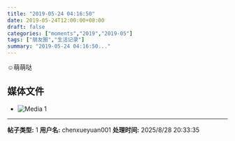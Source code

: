 ```yaml
---
title: "2019-05-24 04:16:50"
date: 2019-05-24T12:00:00+08:00
draft: false
categories: ["moments","2019","2019-05"]
tags: ["朋友圈","生活记录"]
summary: "2019-05-24 04:16:50..."
---
```


☺萌萌哒

## 媒体文件

- ![Media 1](/Moments/photos/2019-05-24/201905240416500.jpg)

---

**帖子类型:** 1
**用户名:** chenxueyuan001
**处理时间:** 2025/8/28 20:33:35